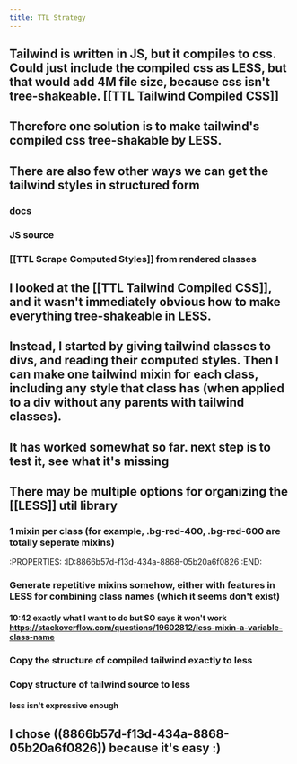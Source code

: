 ```yaml
---
title: TTL Strategy
---
```


## Tailwind is written in JS, but it compiles to css. Could just include the compiled css as LESS, but that would add 4M file size, because css isn't tree-shakeable. [[TTL Tailwind Compiled CSS]]

## Therefore one solution is to make tailwind's compiled css tree-shakable by LESS.

## There are also few other ways we can get the tailwind styles in structured form
### docs

### JS source

### [[TTL Scrape Computed Styles]] from rendered classes

## I looked at the [[TTL Tailwind Compiled CSS]], and it wasn't immediately obvious how to make everything tree-shakeable in LESS. 

## Instead, I started by giving tailwind classes to divs, and reading their computed styles. Then I can make one tailwind mixin for each class, including any style that class has (when applied to a div without any parents with tailwind classes).

## It has worked somewhat so far. next step is to test it, see what it's missing

## There may be multiple options for organizing the [[LESS]] util library
### 1 mixin per class (for example, .bg-red-400, .bg-red-600 are totally seperate mixins)
:PROPERTIES:
:ID:8866b57d-f13d-434a-8868-05b20a6f0826
:END:

### Generate repetitive mixins somehow, either with features in LESS for combining class names (which it seems don't exist)
#### 10:42 **exactly what I want to do** but SO says it won't work https://stackoverflow.com/questions/19602812/less-mixin-a-variable-class-name

### Copy the structure of compiled tailwind exactly to less

### Copy structure of tailwind source to less
#### less isn't expressive enough

## I chose ((8866b57d-f13d-434a-8868-05b20a6f0826)) because it's easy :)
